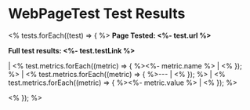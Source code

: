 # WebPageTest Test Results

<% tests.forEach((test) => { %>
**Page Tested: <%- test.url %>**

**Full test results: <%- test.testLink %>**

| <% test.metrics.forEach((metric) => { %><%- metric.name %> | <% }); %>
| <% test.metrics.forEach((metric) => { %>--- | <% }); %>
| <% test.metrics.forEach((metric) => { %><%- metric.value %> | <% }); %>

<% }); %>